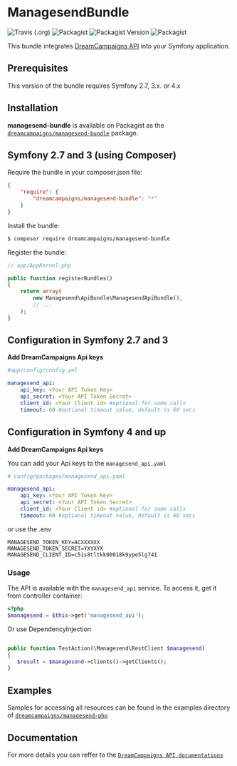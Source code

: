 # ManagesendBundle

![Travis (.org)](https://img.shields.io/travis/dreamcampaigns/managesend-bundle)
![Packagist](https://img.shields.io/packagist/l/dreamcampaigns/managesend-bundle)
![Packagist Version](https://img.shields.io/packagist/v/dreamcampaigns/managesend-bundle)
![Packagist](https://img.shields.io/packagist/dt/dreamcampaigns/managesend-bundle)

This bundle integrates [DreamCampaigns API](https://github.com/dreamcampaigns/managesend-php) into your Symfony application.

## Prerequisites

This version of the bundle requires Symfony 2.7, 3.x. or 4.x

## Installation

**managesend-bundle** is available on Packagist as the
[`dreamcampaigns/managesend-bundle`](https://packagist.org/packages/dreamcampaigns/managesend-bundle) package.

## Symfony 2.7 and 3 (using Composer)

Require the bundle in your composer.json file:

``` json
{
    "require": {
        "dreamcampaigns/managesend-bundle": "*"
    }
}
```

Install the bundle:

``` bash
$ composer require dreamcampaigns/managesend-bundle
```

Register the bundle:

``` php
// app/AppKernel.php

public function registerBundles()
{
    return array(
        new Managesend\ApiBundle\ManagesendApiBundle(),
        // ...
    );
}
```

## Configuration in Symfony 2.7 and 3

**Add DreamCampaigns Api keys**

```yaml
#app/config/config.yml

managesend_api:
    api_key: <Your API Token Key>
    api_secret: <Your API Token Secret>
    client_id: <Your Client id> #optional for some calls
    timeout: 60 #optional timeout value, default is 60 secs
```
## Configuration in Symfony 4 and up

**Add DreamCampaigns Api keys**

You can add your Api keys to the `managesend_api.yaml`

```yaml
# config/packages/managesend_api.yaml

managesend_api:
    api_key: <Your API Token Key>
    api_secret: <Your API Token Secret>
    client_id: <Your Client id> #optional for some calls
    timeout: 60 #optional timeout value, default is 60 secs
```
 or use the .env
 
```dotenv
MANAGESEND_TOKEN_KEY=ACXXXXXX
MANAGESEND_TOKEN_SECRET=YXYXYX
MANAGESEND_CLIENT_ID=c5is8tltkk00018k9ype5lg741
```

### Usage

The API is available with the `managesend_api` service.
To access it, get it from controller container:

```php
<?php
$managesend = $this->get('managesend_api');
```

Or use DependencyInjection
```php

public function TestAction(\Managesend\RestClient $managesend)
{
   $result = $managesend->clients()->getClients();
}
```

## Examples

Samples for accessing all resources can be found in the examples directory of [`dreamcampaigns/managesend-php`](https://packagist.org/packages/dreamcampaigns/managesend-php)

## Documentation

For more details you can reffer to the [`DreamCampaigns API documentations`][apidocs]

[apidocs]: https://api.managesend.com/


